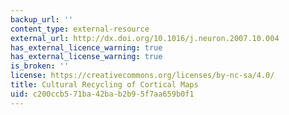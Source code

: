 ```yaml
---
backup_url: ''
content_type: external-resource
external_url: http://dx.doi.org/10.1016/j.neuron.2007.10.004
has_external_licence_warning: true
has_external_license_warning: true
is_broken: ''
license: https://creativecommons.org/licenses/by-nc-sa/4.0/
title: Cultural Recycling of Cortical Maps
uid: c200ccb5-71ba-42ba-b2b9-5f7aa659b0f1
---
```


